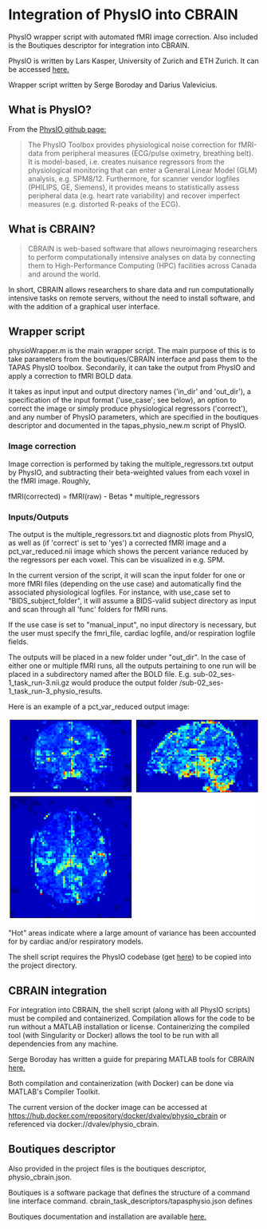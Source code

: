 # Integration of PhysIO into CBRAIN

PhysIO wrapper script with automated fMRI image correction. Also included is the Boutiques descriptor for integration into CBRAIN.

PhysIO is written by Lars Kasper, University of Zurich and ETH Zurich. It can be accessed [here.](https://github.com/translationalneuromodeling/tapas)

Wrapper script written by Serge Boroday and Darius Valevicius.

## What is PhysIO?

From the [PhysIO github page:](https://github.com/translationalneuromodeling/tapas/blob/master/PhysIO/README.md)

> The PhysIO Toolbox provides physiological noise correction for fMRI-data from peripheral measures (ECG/pulse oximetry, breathing belt). It is model-based, i.e. creates nuisance regressors from the physiological monitoring that can enter a General Linear Model (GLM) analysis, e.g. SPM8/12. Furthermore, for scanner vendor logfiles (PHILIPS, GE, Siemens), it provides means to statistically assess peripheral data (e.g. heart rate variability) and recover imperfect measures (e.g. distorted R-peaks of the ECG).

## What is CBRAIN?

> CBRAIN is web-based software that allows neuroimaging researchers to perform computationally intensive analyses on data by connecting them to High-Performance Computing (HPC) facilities across Canada and around the world.

In short, CBRAIN allows researchers to share data and run computationally intensive tasks on remote servers, without the need to install software, and with the addition of a graphical user interface.

## Wrapper script

physioWrapper.m is the main wrapper script. The main purpose of this is to take parameters from the boutiques/CBRAIN interface and pass them to the TAPAS PhysIO toolbox. Secondarily, it can take the output from PhysIO and apply a correction to fMRI BOLD data.

It takes as input input and output directory names ('in_dir' and 'out_dir'), a specification of the input format ('use_case'; see below), an option to correct the image or simply produce physiological regressors ('correct'), and any number of PhysIO parameters, which are specified in the boutiques descriptor and documented in the tapas_physio_new.m script of PhysIO.

### Image correction

Image correction is performed by taking the multiple_regressors.txt output by PhysIO, and subtracting their beta-weighted values from each voxel in the fMRI image. Roughly,

fMRI(corrected) = fMRI(raw) - Betas * multiple_regressors

### Inputs/Outputs

The output is the multiple_regressors.txt and diagnostic plots from PhysIO, as well as (if 'correct' is set to 'yes') a corrected fMRI image and a pct_var_reduced.nii image which shows the percent variance reduced by the regressors per each voxel. This can be visualized in e.g. SPM.

In the current version of the script, it will scan the input folder for one or more fMRI files (depending on the use case) and automatically find the associated physiological logfiles. For instance, with use_case set to "BIDS_subject_folder", it will assume a BIDS-valid subject directory as input and scan through all 'func' folders for fMRI runs.

If the use case is set to "manual_input", no input directory is necessary, but the user must specify the fmri_file, cardiac logfile, and/or respiration logfile fields.

The outputs will be placed in a new folder under "out_dir". In the case of either one or multiple fMRI runs, all the outputs pertaining to one run will be placed in a subdirectory named after the BOLD file. E.g. sub-02_ses-1_task_run-3.nii.gz would produce the output folder /sub-02_ses-1_task_run-3_physio_results.

Here is an example of a pct_var_reduced output image:

![for example...](figures/var_reduced_example.png)

"Hot" areas indicate where a large amount of variance has been accounted for by cardiac and/or respiratory models.

The shell script requires the PhysIO codebase (get [here](https://github.com/translationalneuromodeling/tapas)) to be copied into the project directory.

## CBRAIN integration
For integration into CBRAIN, the shell script (along with all PhysIO scripts) must be compiled and containerized. Compilation allows for the code to be run without a MATLAB installation or license. Containerizing the compiled tool (with Singularity or Docker) allows the tool to be run with all dependencies from any machine.

Serge Boroday has written a guide for preparing MATLAB tools for CBRAIN [here.](matlab_to_cbrain.md)

Both compilation and containerization (with Docker) can be done via MATLAB's Compiler Toolkit.

The current version of the docker image can be accessed at https://hub.docker.com/repository/docker/dvalev/physio_cbrain or referenced via docker://dvalev/physio_cbrain.

## Boutiques descriptor

Also provided in the project files is the boutiques descriptor, physio_cbrain.json.

Boutiques is a software package that defines the structure of a command line interface command. cbrain_task_descriptors/tapasphysio.json defines 

Boutiques documentation and installation are available [here.](https://github.com/boutiques/boutiques)
